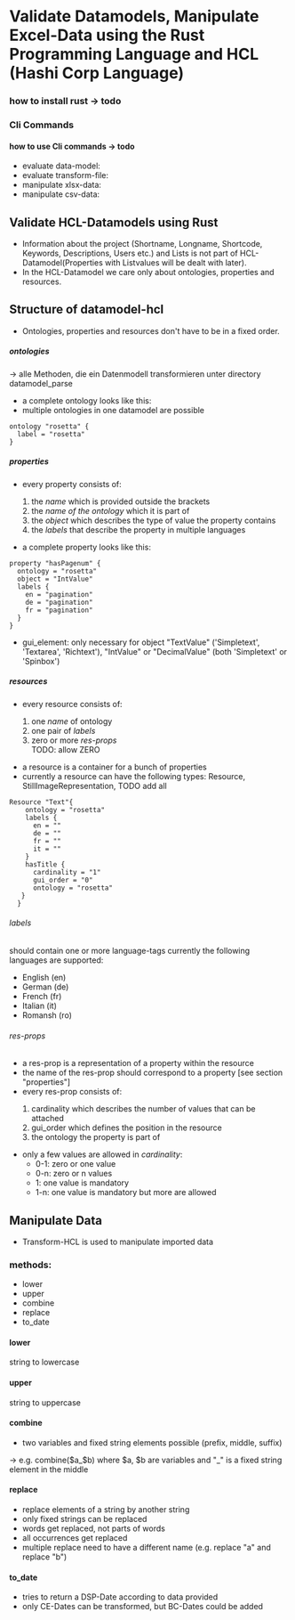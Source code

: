 <h1> Validate Datamodels, Manipulate Excel-Data using the Rust Programming Language and HCL (Hashi Corp Language)</h1>

### how to install rust -> todo


### Cli Commands 
 #### how to use Cli commands -> todo
- evaluate data-model:
- evaluate transform-file:
- manipulate xlsx-data:
- manipulate csv-data:

<h2> Validate HCL-Datamodels using Rust </h2>

 - Information about the project (Shortname, Longname, Shortcode, Keywords, Descriptions, Users etc.) and Lists is not part of HCL-Datamodel(Properties with Listvalues will be dealt with later).
 - In the HCL-Datamodel we care only about ontologies, properties and resources. 


## Structure of datamodel-hcl
- Ontologies, properties and resources don't have to be in a fixed order.
 
##### ontologies
-> alle Methoden, die ein Datenmodell transformieren unter directory datamodel_parse
- a complete ontology looks like this:
- multiple ontologies in one datamodel are possible
 
```hcl
ontology "rosetta" {
  label = "rosetta"
}
```

##### properties
- every property consists of: 
 <ol style="padding-left: 40px">
<li>the <em>name</em> which is provided outside the brackets</li>
<li>the <em>name of the ontology</em> which it is part of</li>
 <li>the <em>object</em> which describes the type of value the property contains</li>
 <li>the <em>labels</em> that describe the property in multiple languages</li>
</ol>

- a complete property looks like this:
```hcl
property "hasPagenum" {
  ontology = "rosetta"
  object = "IntValue"
  labels {
    en = "pagination"
    de = "pagination"
    fr = "pagination"
  }
}
```
- gui_element: only necessary for object "TextValue" ('Simpletext', 'Textarea', 'Richtext'), "IntValue" or "DecimalValue" (both 'Simpletext' or 'Spinbox')
##### resources
- every resource consists of:
<ol style="padding-left: 40px">
<li>one <em>name</em> of ontology</li>
<li>one pair of <em>labels</em></li>
<li>zero or more <em>res-props</em></li> TODO: allow ZERO
</ol>

- a resource is a container for a bunch of properties
- currently a resource can have the following types: Resource, StillImageRepresentation, TODO add all
```hcl 
Resource "Text"{
    ontology = "rosetta"
    labels {
      en = ""
      de = ""
      fr = ""
      it = ""
    }
    hasTitle {
      cardinality = "1"
      gui_order = "0"
      ontology = "rosetta"
   }
  }
```

###### labels
 should contain one or more language-tags
 currently the following languages are supported:
- English (en)
- German (de)
- French (fr)
- Italian (it)
- Romansh (ro)

###### res-props
- a res-prop is a representation of a property within the resource
- the name of the res-prop should correspond to a property [see section "properties"]
- every res-prop consists of:
 <ol style="padding-left: 40px">
  <li>cardinality which describes the number of values that can be attached</li>
  <li>gui_order which defines the position in the resource</li>
  <li>the ontology the property is part of</li>
</ol>

- only a few values are allowed in <em>cardinality</em>: 
  - 0-1: zero or one value
  - 0-n: zero or n values
  - 1: one value is mandatory
  - 1-n: one value is mandatory but more are allowed

## Manipulate Data

- Transform-HCL is used to manipulate imported data

### methods:
- lower
- upper
- combine 
- replace
- to_date

#### lower
 string to lowercase

#### upper
 string to uppercase

#### combine 
- two variables and fixed string elements possible (prefix, middle, suffix)

 -> e.g. combine($a_$b) where $a, $b are variables and "_" is a fixed string element in the middle

#### replace
- replace elements of a string by another string
- only fixed strings can be replaced
- words get replaced, not parts of words
- all occurrences get replaced
- multiple replace need to have a different name (e.g. replace "a" and replace "b")

#### to_date
- tries to return a DSP-Date according to data provided
- only CE-Dates can be transformed, but BC-Dates could be added
